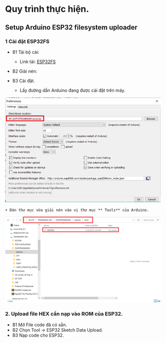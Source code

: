 # Quy trình thực hiện.

## Setup Arduino ESP32 filesystem uploader

### 1 Cài đặt ESP32FS

- B1 Tải bộ cài:
	+ Link tải: [ESP32FS]()
	
- B2 Giải nén:

- B3 Cài đặt.
	+ Lấy đường dẫn Arduino đang được cài đặt trên máy.
	
![](layduongdan.png)

	+ Dán thư mục vừa giải nén vào vị thư mục ** Tools** của Arduino.
	
![](ganvaotool.png)
	
### 2. Upload file HEX cần nạp vào ROM của ESP32.
- B1 Mở File code đã có sẵn.
- B2 Chọn Tool -> ESP32 Sketch Data Upload.
- B3 Nạp code cho ESP32.





	